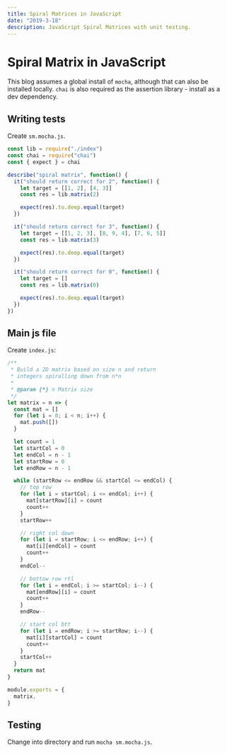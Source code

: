 ```yaml
---
title: Spiral Matrices in JavaScript
date: "2019-3-18"
description: JavaScript Spiral Matrices with unit testing.
---
```


# Spiral Matrix in JavaScript

This blog assumes a global install of `mocha`, although that can also be installed locally. `chai` is also required as the assertion library - install as a dev dependency.

## Writing tests

Create `sm.mocha.js`.

```javascript
const lib = require("./index")
const chai = require("chai")
const { expect } = chai

describe("spiral matrix", function() {
  it("should return correct for 2", function() {
    let target = [[1, 2], [4, 3]]
    const res = lib.matrix(2)

    expect(res).to.deep.equal(target)
  })

  it("should return correct for 3", function() {
    let target = [[1, 2, 3], [8, 9, 4], [7, 6, 5]]
    const res = lib.matrix(3)

    expect(res).to.deep.equal(target)
  })

  it("should return correct for 0", function() {
    let target = []
    const res = lib.matrix(0)

    expect(res).to.deep.equal(target)
  })
})
```

## Main js file

Create `index.js`:

```javascript
/**
 * Build a 2D matrix based on size n and return
 * integers spiralling down from n*n
 *
 * @param {*} n Matrix size
 */
let matrix = n => {
  const mat = []
  for (let i = 0; i < n; i++) {
    mat.push([])
  }

  let count = 1
  let startCol = 0
  let endCol = n - 1
  let startRow = 0
  let endRow = n - 1

  while (startRow <= endRow && startCol <= endCol) {
    // top row
    for (let i = startCol; i <= endCol; i++) {
      mat[startRow][i] = count
      count++
    }
    startRow++

    // right col down
    for (let i = startRow; i <= endRow; i++) {
      mat[i][endCol] = count
      count++
    }
    endCol--

    // bottow row rtl
    for (let i = endCol; i >= startCol; i--) {
      mat[endRow][i] = count
      count++
    }
    endRow--

    // start col btt
    for (let i = endRow; i >= startRow; i--) {
      mat[i][startCol] = count
      count++
    }
    startCol++
  }
  return mat
}

module.exports = {
  matrix,
}
```

## Testing

Change into directory and run `mocha sm.mocha.js`.
